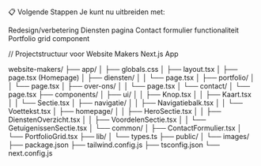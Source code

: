 📋 Volgende Stappen
Je kunt nu uitbreiden met:

Redesign/verbetering Diensten pagina
Contact formulier functionaliteit
Portfolio grid component

// Projectstructuur voor Website Makers Next.js App

website-makers/
├── app/
│   ├── globals.css
│   ├── layout.tsx
│   ├── page.tsx (Homepage)
│   ├── diensten/
│   │   └── page.tsx
│   ├── portfolio/
│   │   └── page.tsx
│   ├── over-ons/
│   │   └── page.tsx
│   └── contact/
│       └── page.tsx
├── components/
│   ├── ui/
│   │   ├── Knop.tsx
│   │   ├── Kaart.tsx
│   │   └── Sectie.tsx
│   ├── navigatie/
│   │   ├── Navigatiebalk.tsx
│   │   └── Voettekst.tsx
│   ├── homepage/
│   │   ├── HeroSectie.tsx
│   │   ├── DienstenOverzicht.tsx
│   │   ├── VoordelenSectie.tsx
│   │   └── GetuigenissenSectie.tsx
│   └── common/
│       ├── ContactFormulier.tsx
│       └── PortfolioGrid.tsx
├── lib/
│   └── types.ts
├── public/
│   └── images/
├── package.json
├── tailwind.config.js
├── tsconfig.json
└── next.config.js